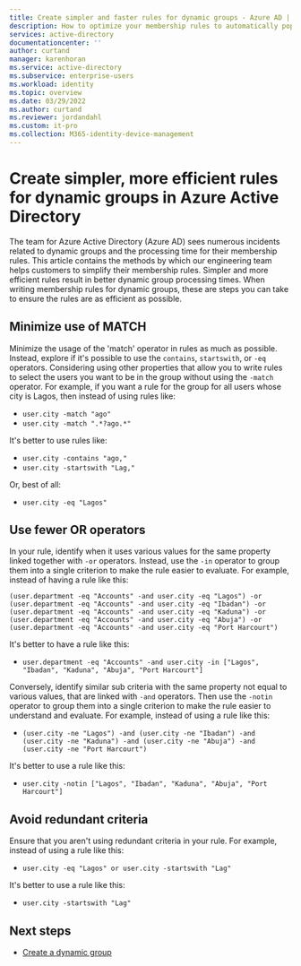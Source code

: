 ```yaml
---
title: Create simpler and faster rules for dynamic groups - Azure AD | Microsoft Docs
description: How to optimize your membership rules to automatically populate groups.
services: active-directory
documentationcenter: ''
author: curtand
manager: karenhoran
ms.service: active-directory
ms.subservice: enterprise-users
ms.workload: identity
ms.topic: overview
ms.date: 03/29/2022
ms.author: curtand
ms.reviewer: jordandahl
ms.custom: it-pro
ms.collection: M365-identity-device-management
---
```



# Create simpler, more efficient rules for dynamic groups in Azure Active Directory

The team for Azure Active Directory (Azure AD) sees numerous incidents related to dynamic groups and the processing time for their membership rules. This article contains the methods by which our engineering team helps customers to simplify their membership rules. Simpler and more efficient rules result in better dynamic group processing times. When writing membership rules for dynamic groups, these are steps you can take to ensure the rules are as efficient as possible. 


## Minimize use of MATCH

Minimize the usage of the 'match' operator in rules as much as possible. Instead, explore if it's possible to use the `contains`, `startswith`, or `-eq` operators. Considering using other properties that allow you to write rules to select the users you want to be in the group without using the `-match` operator. For example, if you want a rule for the group for all users whose city is Lagos, then instead of using rules like:

- `user.city -match "ago"`
- `user.city -match ".*?ago.*"`

It's better to use rules like:

- `user.city -contains "ago,"`
- `user.city -startswith "Lag,"` 

Or, best of all:

- `user.city -eq "Lagos"`

## Use fewer OR operators

In your rule, identify when it uses various values for the same property linked together with `-or` operators. Instead, use the `-in` operator to group them into a single criterion to make the rule easier to evaluate. For example, instead of having a rule like this:

```
(user.department -eq "Accounts" -and user.city -eq "Lagos") -or 
(user.department -eq "Accounts" -and user.city -eq "Ibadan") -or 
(user.department -eq "Accounts" -and user.city -eq "Kaduna") -or 
(user.department -eq "Accounts" -and user.city -eq "Abuja") -or 
(user.department -eq "Accounts" -and user.city -eq "Port Harcourt")
```

It's better to have a rule like this:

- `user.department -eq "Accounts" -and user.city -in ["Lagos", "Ibadan", "Kaduna", "Abuja", "Port Harcourt"]`


Conversely, identify similar sub criteria with the same property not equal to various values, that are linked with `-and` operators. Then use the `-notin` operator to group them into a single criterion to make the rule easier to understand and evaluate. For example, instead of using a rule like this:

- `(user.city -ne "Lagos") -and (user.city -ne "Ibadan") -and (user.city -ne "Kaduna") -and (user.city -ne "Abuja") -and (user.city -ne "Port Harcourt")`

It's better to use a rule like this:

- `user.city -notin ["Lagos", "Ibadan", "Kaduna", "Abuja", "Port Harcourt"]`

## Avoid redundant criteria

Ensure that you aren't using redundant criteria in your rule. For example, instead of using a rule like this:

- `user.city -eq "Lagos" or user.city -startswith "Lag"`

It's better to use a rule like this:

- `user.city -startswith "Lag"`


## Next steps

- [Create a dynamic group](groups-dynamic-membership.md)

